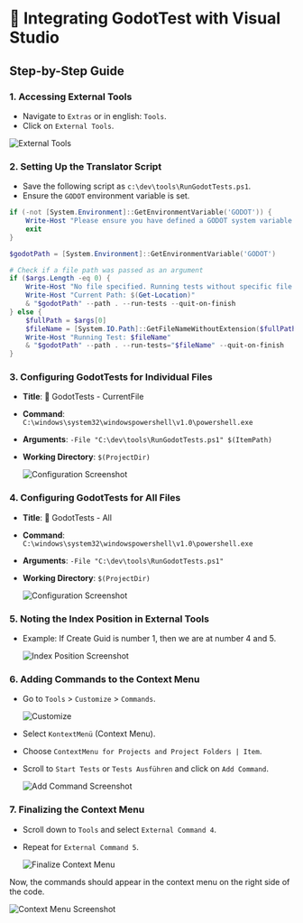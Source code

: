 # 🚀 Integrating GodotTest with Visual Studio

## Step-by-Step Guide

### 1. **Accessing External Tools**
- Navigate to `Extras` or in english: `Tools`.
- Click on `External Tools`.

![External Tools](https://github.com/Akhetonics/Connect-A-PIC/assets/18228325/299c8934-0c4a-4a21-90af-9ab29a0c2761)

### 2. **Setting Up the Translator Script**
- Save the following script as `c:\dev\tools\RunGodotTests.ps1`.
- Ensure the `GODOT` environment variable is set.

```powershell
if (-not [System.Environment]::GetEnvironmentVariable('GODOT')) {
    Write-Host "Please ensure you have defined a GODOT system variable that leads to the path of the Godot executable file."
    exit
}

$godotPath = [System.Environment]::GetEnvironmentVariable('GODOT')

# Check if a file path was passed as an argument
if ($args.Length -eq 0) {
    Write-Host "No file specified. Running tests without specific file."
    Write-Host "Current Path: $(Get-Location)"
    & "$godotPath" --path . --run-tests --quit-on-finish
} else {
    $fullPath = $args[0]
    $fileName = [System.IO.Path]::GetFileNameWithoutExtension($fullPath)
    Write-Host "Running Test: $fileName"
    & "$godotPath" --path . --run-tests="$fileName" --quit-on-finish
}
```
### 3. **Configuring GodotTests for Individual Files**
- **Title**: 🔬 GodotTests - CurrentFile
- **Command**: `C:\windows\system32\windowspowershell\v1.0\powershell.exe`
- **Arguments**: `-File "C:\dev\tools\RunGodotTests.ps1" $(ItemPath)`
- **Working Directory**: `$(ProjectDir)`

  ![Configuration Screenshot](https://github.com/Akhetonics/Connect-A-PIC/assets/18228325/2afef892-340f-4c44-bafe-a200466208ff)

### 4. **Configuring GodotTests for All Files**
- **Title**: 🧪 GodotTests - All
- **Command**: `C:\windows\system32\windowspowershell\v1.0\powershell.exe`
- **Arguments**: `-File "C:\dev\tools\RunGodotTests.ps1"`
- **Working Directory**: `$(ProjectDir)`

  ![Configuration Screenshot](https://github.com/Akhetonics/Connect-A-PIC/assets/18228325/b6a9c80c-a0f9-4003-9a23-5554a184f90f)

### 5. **Noting the Index Position in External Tools**
- Example: If Create Guid is number 1, then we are at number 4 and 5.

  ![Index Position Screenshot](https://github.com/Akhetonics/Connect-A-PIC/assets/18228325/057ad428-67bf-422b-8e55-00ebe4514cd7)
### 6. **Adding Commands to the Context Menu**
- Go to `Tools` > `Customize` > `Commands`.

  ![Customize](https://github.com/Akhetonics/Connect-A-PIC/assets/18228325/2d77b971-23b1-4ba4-8175-f9738ffbe137)
  
- Select `KontextMenü` (Context Menu).
- Choose `ContextMenu for Projects and Project Folders | Item`.
- Scroll to `Start Tests` or `Tests Ausführen` and click on `Add Command`.

  ![Add Command Screenshot](https://github.com/Akhetonics/Connect-A-PIC/assets/18228325/c0fa1bbb-4fcb-4eeb-afd6-5d84b0119953)

### 7. **Finalizing the Context Menu**
- Scroll down to `Tools` and select `External Command 4`.
- Repeat for `External Command 5`.

  ![Finalize Context Menu](https://github.com/Akhetonics/Connect-A-PIC/assets/18228325/8be33bb5-b692-4f1a-a312-f527936ff335)

Now, the commands should appear in the context menu on the right side of the code.

![Context Menu Screenshot](https://github.com/Akhetonics/Connect-A-PIC/assets/18228325/fa1c7415-c709-4216-9954-dc439036e8a8)
